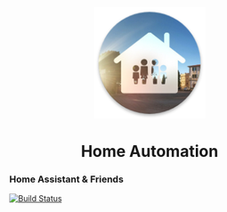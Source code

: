 <p align="center">
	<img src="supporting_files/icon.png" width="200">
	<h1 align=center>Home Automation</h1>
	<h3>Home Assistant & Friends</h3>
</p>

[![Build Status](https://travis-ci.org/eliseomartelli/ParentsHomeAutomation.svg?branch=master)](https://travis-ci.org/eliseomartelli/ParentsHomeAutomation)
